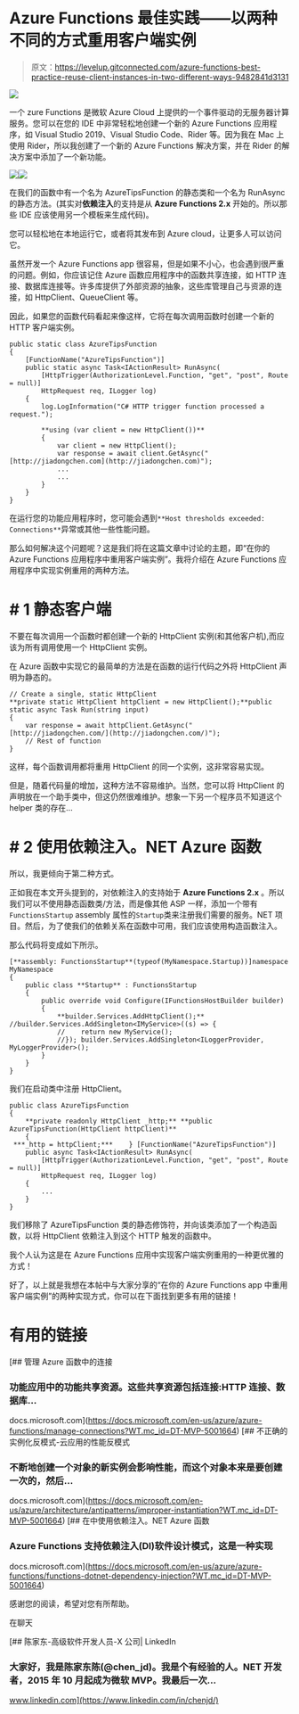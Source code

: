 # Azure Functions 最佳实践——以两种不同的方式重用客户端实例

> 原文：<https://levelup.gitconnected.com/azure-functions-best-practice-reuse-client-instances-in-two-different-ways-9482841d3131>

![](img/171e59b20d4dd99a450462286aef7f7d.png)

一个 zure Functions 是微软 Azure Cloud 上提供的一个事件驱动的无服务器计算服务。您可以在您的 IDE 中非常轻松地创建一个新的 Azure Functions 应用程序，如 Visual Studio 2019、Visual Studio Code、Rider 等。因为我在 Mac 上使用 Rider，所以我创建了一个新的 Azure Functions 解决方案，并在 Rider 的解决方案中添加了一个新功能。

![](img/51cebf6ffd95688e307b5adb292cd74a.png)![](img/01731961cc99964dc7af73f39e9a2aae.png)

在我们的函数中有一个名为 AzureTipsFunction 的静态类和一个名为 RunAsync 的静态方法。(其实对**依赖注入**的支持是从 **Azure Functions 2.x** 开始的。所以那些 IDE 应该使用另一个模板来生成代码)。

您可以轻松地在本地运行它，或者将其发布到 Azure cloud，让更多人可以访问它。

虽然开发一个 Azure Functions app 很容易，但是如果不小心，也会遇到很严重的问题。例如，你应该记住 Azure 函数应用程序中的函数共享连接，如 HTTP 连接、数据库连接等。许多库提供了外部资源的抽象，这些库管理自己与资源的连接，如 HttpClient、QueueClient 等。

因此，如果您的函数代码看起来像这样，它将在每次调用函数时创建一个新的 HTTP 客户端实例。

```
public static class AzureTipsFunction
{
    [FunctionName("AzureTipsFunction")]
    public static async Task<IActionResult> RunAsync(
        [HttpTrigger(AuthorizationLevel.Function, "get", "post", Route = null)]
        HttpRequest req, ILogger log)
    {
        log.LogInformation("C# HTTP trigger function processed a request.");

        **using (var client = new HttpClient())**
        {
            var client = new HttpClient();
            var response = await client.GetAsync("[http://jiadongchen.com](http://jiadongchen.com)");
            ...
            ...
        }
    }
}
```

在运行您的功能应用程序时，您可能会遇到`**Host thresholds exceeded: Connections**`异常或其他一些性能问题。

那么如何解决这个问题呢？这是我们将在这篇文章中讨论的主题，即“在你的 Azure Functions 应用程序中重用客户端实例”。我将介绍在 Azure Functions 应用程序中实现实例重用的两种方法。

# # 1 静态客户端

不要在每次调用一个函数时都创建一个新的 HttpClient 实例(和其他客户机),而应该为所有调用使用一个 HttpClient 实例。

在 Azure 函数中实现它的最简单的方法是在函数的运行代码之外将 HttpClient 声明为静态的。

```
// Create a single, static HttpClient
**private static HttpClient httpClient = new HttpClient();**public static async Task Run(string input)
{
    var response = await httpClient.GetAsync("[http://jiadongchen.com/](http://jiadongchen.com/)");
    // Rest of function
}
```

这样，每个函数调用都将重用 HttpClient 的同一个实例，这非常容易实现。

但是，随着代码量的增加，这种方法不容易维护。当然，您可以将 HttpClient 的声明放在一个助手类中，但这仍然很难维护。想象一下另一个程序员不知道这个 helper 类的存在…

# # 2 使用依赖注入。NET Azure 函数

所以，我更倾向于第二种方式。

正如我在本文开头提到的，对依赖注入的支持始于 **Azure Functions 2.x** 。所以我们可以不使用静态函数类/方法，而是像其他 ASP 一样，添加一个带有`FunctionsStartup` assembly 属性的`Startup`类来注册我们需要的服务。NET 项目。然后，为了使我们的依赖关系在函数中可用，我们应该使用构造函数注入。

那么代码将变成如下所示。

```
[**assembly: FunctionsStartup**(typeof(MyNamespace.Startup))]namespace MyNamespace
{
    public class **Startup** : FunctionsStartup
    {
        public override void Configure(IFunctionsHostBuilder builder)
        {
            **builder.Services.AddHttpClient();** //builder.Services.AddSingleton<IMyService>((s) => {
            //    return new MyService();
            //}); builder.Services.AddSingleton<ILoggerProvider, MyLoggerProvider>();
        }
    }
}
```

我们在启动类中注册 HttpClient。

```
public class AzureTipsFunction
{
    **private readonly HttpClient _http;** **public AzureTipsFunction(HttpClient httpClient)**
    {
 ***_http = httpClient;***    } [FunctionName("AzureTipsFunction")]
    public async Task<IActionResult> RunAsync(
        [HttpTrigger(AuthorizationLevel.Function, "get", "post", Route = null)]
        HttpRequest req, ILogger log)
    {
        ...
    }
}
```

我们移除了 AzureTipsFunction 类的静态修饰符，并向该类添加了一个构造函数，以将 HttpClient 依赖注入到这个 HTTP 触发的函数中。

我个人认为这是在 Azure Functions 应用中实现客户端实例重用的一种更优雅的方式！

好了，以上就是我想在本帖中与大家分享的“在你的 Azure Functions app 中重用客户端实例”的两种实现方式，你可以在下面找到更多有用的链接！

# 有用的链接

[](https://docs.microsoft.com/en-us/azure/azure-functions/manage-connections?WT.mc_id=DT-MVP-5001664) [## 管理 Azure 函数中的连接

### 功能应用中的功能共享资源。这些共享资源包括连接:HTTP 连接、数据库…

docs.microsoft.com](https://docs.microsoft.com/en-us/azure/azure-functions/manage-connections?WT.mc_id=DT-MVP-5001664) [](https://docs.microsoft.com/en-us/azure/architecture/antipatterns/improper-instantiation?WT.mc_id=DT-MVP-5001664) [## 不正确的实例化反模式-云应用的性能反模式

### 不断地创建一个对象的新实例会影响性能，而这个对象本来是要创建一次的，然后…

docs.microsoft.com](https://docs.microsoft.com/en-us/azure/architecture/antipatterns/improper-instantiation?WT.mc_id=DT-MVP-5001664) [](https://docs.microsoft.com/en-us/azure/azure-functions/functions-dotnet-dependency-injection?WT.mc_id=DT-MVP-5001664) [## 在中使用依赖注入。NET Azure 函数

### Azure Functions 支持依赖注入(DI)软件设计模式，这是一种实现

docs.microsoft.com](https://docs.microsoft.com/en-us/azure/azure-functions/functions-dotnet-dependency-injection?WT.mc_id=DT-MVP-5001664) 

感谢您的阅读，希望对您有所帮助。

在聊天

[](https://www.linkedin.com/in/chenjd/) [## 陈家东-高级软件开发人员-X 公司| LinkedIn

### 大家好，我是陈家东陈(@chen_jd)。我是个有经验的人。NET 开发者，2015 年 10 月起成为微软 MVP。我最后一次…

www.linkedin.com](https://www.linkedin.com/in/chenjd/)